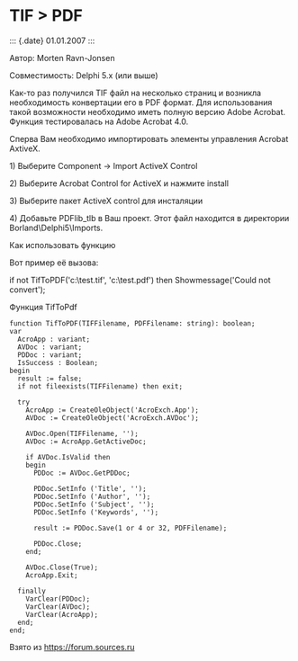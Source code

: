 TIF \> PDF
==========

::: {.date}
01.01.2007
:::

Автор: Morten Ravn-Jonsen

Совместимость: Delphi 5.x (или выше)

Как-то раз получился TIF файл на несколько страниц и возникла
необходимость конвертации его в PDF формат. Для использования такой
возможности необходимо иметь полную версию Adobe Acrobat. Функция
тестировалась на Adobe Acrobat 4.0.

Сперва Вам необходимо импортировать элементы управления Acrobat AxtiveX.

1\) Выберите Component -\> Import ActiveX Control

2\) Выберите Acrobat Control for ActiveX и нажмите install

3\) Выберите пакет ActiveX control для инсталяции

4\) Добавьте PDFlib\_tlb в Ваш проект. Этот файл находится в директории
Borland\\Delphi5\\Imports.

Как использовать функцию

Вот пример её вызова:

if not TifToPDF(\'c:\\test.tif\', \'c:\\test.pdf\') then
Showmessage(\'Could not convert\');

Функция TifToPdf

    function TifToPDF(TIFFilename, PDFFilename: string): boolean; 
    var 
      AcroApp : variant; 
      AVDoc : variant; 
      PDDoc : variant; 
      IsSuccess : Boolean; 
    begin 
      result := false; 
      if not fileexists(TIFFilename) then exit; 
     
      try 
        AcroApp := CreateOleObject('AcroExch.App'); 
        AVDoc := CreateOleObject('AcroExch.AVDoc'); 
     
        AVDoc.Open(TIFFilename, ''); 
        AVDoc := AcroApp.GetActiveDoc; 
     
        if AVDoc.IsValid then 
        begin 
          PDDoc := AVDoc.GetPDDoc; 
     
          PDDoc.SetInfo ('Title', ''); 
          PDDoc.SetInfo ('Author', ''); 
          PDDoc.SetInfo ('Subject', ''); 
          PDDoc.SetInfo ('Keywords', ''); 
     
          result := PDDoc.Save(1 or 4 or 32, PDFFilename); 
     
          PDDoc.Close; 
        end; 
     
        AVDoc.Close(True); 
        AcroApp.Exit; 
     
      finally 
        VarClear(PDDoc); 
        VarClear(AVDoc); 
        VarClear(AcroApp); 
      end; 
    end; 

Взято из <https://forum.sources.ru>
